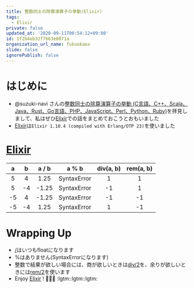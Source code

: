 ```yaml
---
title: 整数同士の除算演算子の挙動(Elixir)
tags:
  - Elixir
private: false
updated_at: '2020-09-11T00:54:12+09:00'
id: 1f2b4eb32f7663e0071a
organization_url_name: fukuokaex
slide: false
ignorePublish: false
---
```

# はじめに
- @suzuki-navi さんの[整数同士の除算演算子の挙動 (C言語、C++、Scala、Java、Rust、Go言語、PHP、JavaScript、Perl、Python、Ruby)](https://qiita.com/suzuki-navi/items/72fcb1fbf05008cbe8b4)を拝見しまして、私はぜひ[Elixir](https://elixir-lang.org/)での話をまとめておこうとおもいました
- [Elixir](https://elixir-lang.org/)は`Elixir 1.10.4 (compiled with Erlang/OTP 23)`を使いました

# [Elixir](https://elixir-lang.org/)

| a | b | a / b | a % b | div(a, b) | rem(a, b) | 
|:-----------:|:------------:|:------------:|:------------:|:------------:|:------------:|
|5|4|1.25|SyntaxError|1|1|
|5|-4|-1.25|SyntaxError|-1|1|
|-5|4|-1.25|SyntaxError|-1|-1|
|-5|-4|1.25|SyntaxError|1|-1|

# Wrapping Up
- [/](https://hexdocs.pm/elixir/Kernel.html#//2)はいつもfloatになります
- %はありません(SyntaxErrorになります)
- 整数で結果が欲しい場合には、商が欲しいときは[div/2](https://hexdocs.pm/elixir/Kernel.html#div/2)を、余りが欲しいときには[rem/2](https://hexdocs.pm/elixir/Kernel.html#rem/2)を使います
- Enjoy [Elixir](https://elixir-lang.org/) ! :rocket::rocket::rocket: :lgtm::lgtm::lgtm:  
